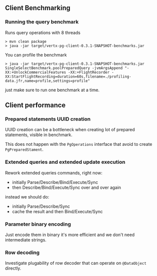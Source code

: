 ## Client Benchmarking

### Running the query benchmark

Runs query operations with 8 threads

```
> mvn clean package
> java -jar target/vertx-pg-client-0.3.1-SNAPSHOT-benchmarks.jar
```

You can profile the benchmark

```
> java -jar target/vertx-pg-client-0.3.1-SNAPSHOT-benchmarks.jar SingleSelectBenchmark.poolPreparedQuery -jvmArgsAppend "-XX:+UnlockCommercialFeatures -XX:+FlightRecorder -XX:StartFlightRecording=duration=60s,filename=./profiling-data.jfr,name=profile,settings=profile"
```

just make sure to run one benchmark at a time.

## Client performance

### Prepared statements UUID creation

UUID creation can be a bottleneck when creating lot of prepared statements, visible in benchmark.

This does not happen with the `PgOperations` interface that avoid to create `PgPreparedStament`.

### Extended queries and extended update execution

Rework extended queries commands, right now:

- initially Parse/Describe/Bind/Execute/Sync
- then Describe/Bind/Execute/Sync over and over again

instead we should do:

- initially Parse/Describe/Sync
- cache the result and then Bind/Execute/Sync

### Parameter binary encoding

Just encode them in binary it's more efficient and we don't need intermediate strings.

### Row decoding

Investigate plugability of row decoder that can operate on `@DataObject` directly. 
